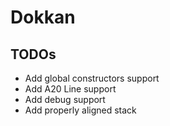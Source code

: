 # Dokkan

## TODOs
* Add global constructors support
* Add A20 Line support
* Add debug support
* Add properly aligned stack
